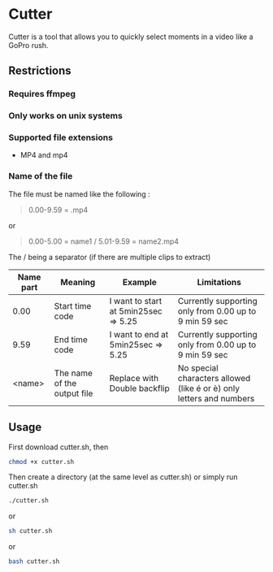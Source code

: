 # Cutter

Cutter is a tool that allows you to quickly select moments in a video like a GoPro rush.

## Restrictions

### Requires ffmpeg

### Only works on unix systems

### Supported file extensions
* MP4 and mp4

### Name of the file
The file must be named like the following :

> 0.00-9.59 = <name>.mp4

or

> 0.00-5.00 = name1 / 5.01-9.59 = name2.mp4

The / being a separator (if there are multiple clips to extract)

| Name part | Meaning                     | Example                              | Limitations                                                          |
|-----------|-----------------------------|--------------------------------------|----------------------------------------------------------------------|
| 0.00      | Start time code             | I want to start at 5min25sec => 5.25 | Currently supporting only from 0.00 up to 9 min 59 sec                         |   |
| 9.59      | End time code               | I want to end at 5min25sec => 5.25   | Currently supporting only from 0.00 up to 9 min 59 sec              |
| \<name\>    | The name of the output file | Replace <name> with Double backflip  | No special characters allowed (like é or è) only letters and numbers |

## Usage

First download cutter.sh, then
```bash
chmod +x cutter.sh
```
Then create a directory (at the same level as cutter.sh) or simply run cutter.sh
```bash
./cutter.sh
```
or
```bash
sh cutter.sh
```
or
```bash
bash cutter.sh
```
